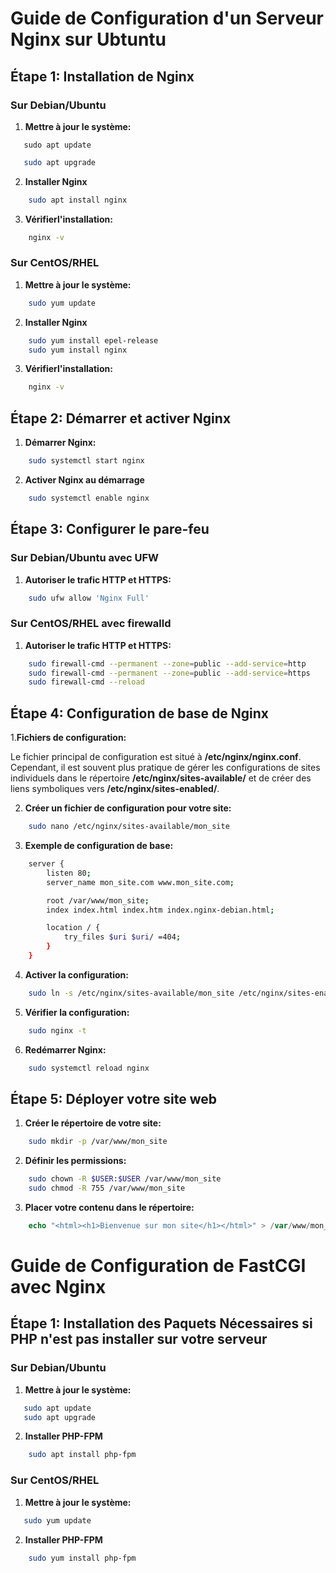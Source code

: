 # Guide de Configuration d'un Serveur Nginx sur Ubtuntu

## Étape 1: Installation de Nginx

### Sur Debian/Ubuntu
1. **Mettre à jour le système:**
```console
   sudo apt update
```
```bash
   sudo apt upgrade
```
2. **Installer Nginx**

```bash 
    sudo apt install nginx
```
3. **Vérifierl'installation:**
```bash
    nginx -v
```
### Sur CentOS/RHEL
1. **Mettre à jour le système:**
```bash
    sudo yum update
```
2. **Installer Nginx**

```bash 
    sudo yum install epel-release
    sudo yum install nginx

```
3. **Vérifierl'installation:**
```bash
    nginx -v
```

## Étape 2: Démarrer et activer Nginx
1. **Démarrer Nginx:**
```bash 
    sudo systemctl start nginx
```
2. **Activer Nginx au démarrage**
```bash 
    sudo systemctl enable nginx
```

## Étape 3: Configurer le pare-feu
### Sur Debian/Ubuntu avec UFW
1. **Autoriser le trafic HTTP et HTTPS:**
```bash
    sudo ufw allow 'Nginx Full'
```
###   Sur CentOS/RHEL avec firewalld
1. **Autoriser le trafic HTTP et HTTPS:**
```bash
    sudo firewall-cmd --permanent --zone=public --add-service=http
    sudo firewall-cmd --permanent --zone=public --add-service=https
    sudo firewall-cmd --reload
```

## Étape 4: Configuration de base de Nginx
1.**Fichiers de configuration:**

Le fichier principal de configuration est situé à **/etc/nginx/nginx.conf**.
Cependant, il est souvent plus pratique de gérer les configurations de sites individuels
dans le répertoire **/etc/nginx/sites-available/** et de créer des liens symboliques vers **/etc/nginx/sites-enabled/**.


2. **Créer un fichier de configuration pour votre site:**

```bash
    sudo nano /etc/nginx/sites-available/mon_site
```

3. **Exemple de configuration de base:**
```bash
    server {
        listen 80;
        server_name mon_site.com www.mon_site.com;

        root /var/www/mon_site;
        index index.html index.htm index.nginx-debian.html;

        location / {
            try_files $uri $uri/ =404;
        }
    }
```
4. **Activer la configuration:**
```bash
    sudo ln -s /etc/nginx/sites-available/mon_site /etc/nginx/sites-enabled/
```
5. **Vérifier la configuration:**
```bash
    sudo nginx -t
```
6. **Redémarrer Nginx:**
```bash
    sudo systemctl reload nginx
```


## Étape 5: Déployer votre site web 

1. **Créer le répertoire de votre site:** 
```bash
    sudo mkdir -p /var/www/mon_site
```
2. **Définir les permissions:**
```bash
    sudo chown -R $USER:$USER /var/www/mon_site
    sudo chmod -R 755 /var/www/mon_site
```
3. **Placer votre contenu dans le répertoire:**
```php
    echo "<html><h1>Bienvenue sur mon site</h1></html>" > /var/www/mon_site/index.html
```


# Guide de Configuration de FastCGI avec Nginx

## Étape 1: Installation des Paquets Nécessaires si PHP n'est pas installer sur votre serveur

### Sur Debian/Ubuntu

1. **Mettre à jour le système:**
```bash
   sudo apt update
   sudo apt upgrade
```
2. **Installer PHP-FPM**

```bash 
    sudo apt install php-fpm
```

### Sur CentOS/RHEL

1. **Mettre à jour le système:**
```bash
   sudo yum update
```
2. **Installer PHP-FPM**

```bash 
    sudo yum install php-fpm
```
